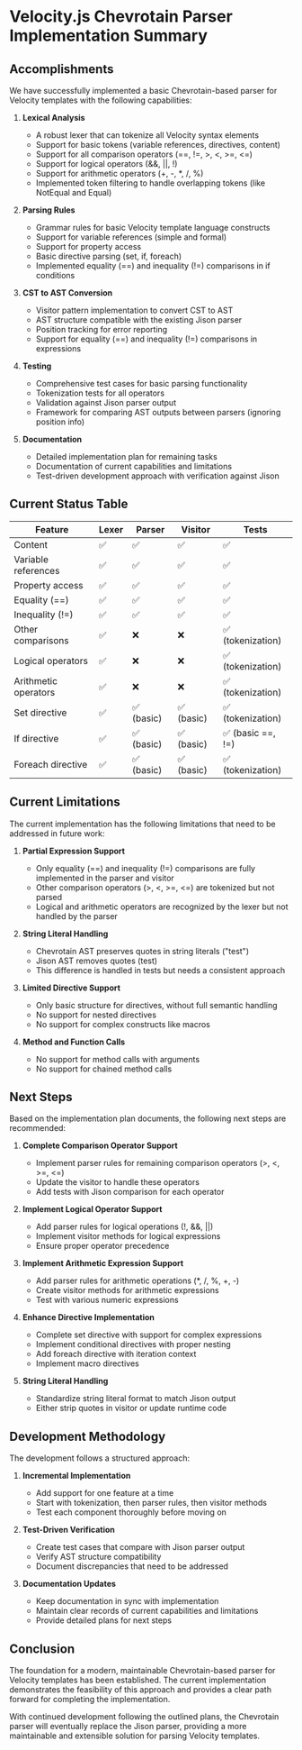 # Velocity.js Chevrotain Parser Implementation Summary

## Accomplishments

We have successfully implemented a basic Chevrotain-based parser for Velocity templates with the following capabilities:

1. **Lexical Analysis**

   - A robust lexer that can tokenize all Velocity syntax elements
   - Support for basic tokens (variable references, directives, content)
   - Support for all comparison operators (==, !=, >, <, >=, <=)
   - Support for logical operators (&&, ||, !)
   - Support for arithmetic operators (+, -, \*, /, %)
   - Implemented token filtering to handle overlapping tokens (like NotEqual and Equal)

2. **Parsing Rules**

   - Grammar rules for basic Velocity template language constructs
   - Support for variable references (simple and formal)
   - Support for property access
   - Basic directive parsing (set, if, foreach)
   - Implemented equality (==) and inequality (!=) comparisons in if conditions

3. **CST to AST Conversion**

   - Visitor pattern implementation to convert CST to AST
   - AST structure compatible with the existing Jison parser
   - Position tracking for error reporting
   - Support for equality (==) and inequality (!=) comparisons in expressions

4. **Testing**

   - Comprehensive test cases for basic parsing functionality
   - Tokenization tests for all operators
   - Validation against Jison parser output
   - Framework for comparing AST outputs between parsers (ignoring position info)

5. **Documentation**
   - Detailed implementation plan for remaining tasks
   - Documentation of current capabilities and limitations
   - Test-driven development approach with verification against Jison

## Current Status Table

| Feature              | Lexer | Parser     | Visitor    | Tests             |
| -------------------- | ----- | ---------- | ---------- | ----------------- |
| Content              | ✅    | ✅         | ✅         | ✅                |
| Variable references  | ✅    | ✅         | ✅         | ✅                |
| Property access      | ✅    | ✅         | ✅         | ✅                |
| Equality (==)        | ✅    | ✅         | ✅         | ✅                |
| Inequality (!=)      | ✅    | ✅         | ✅         | ✅                |
| Other comparisons    | ✅    | ❌         | ❌         | ✅ (tokenization) |
| Logical operators    | ✅    | ❌         | ❌         | ✅ (tokenization) |
| Arithmetic operators | ✅    | ❌         | ❌         | ✅ (tokenization) |
| Set directive        | ✅    | ✅ (basic) | ✅ (basic) | ✅ (tokenization) |
| If directive         | ✅    | ✅ (basic) | ✅ (basic) | ✅ (basic ==, !=) |
| Foreach directive    | ✅    | ✅ (basic) | ✅ (basic) | ✅ (tokenization) |

## Current Limitations

The current implementation has the following limitations that need to be addressed in future work:

1. **Partial Expression Support**

   - Only equality (==) and inequality (!=) comparisons are fully implemented in the parser and visitor
   - Other comparison operators (>, <, >=, <=) are tokenized but not parsed
   - Logical and arithmetic operators are recognized by the lexer but not handled by the parser

2. **String Literal Handling**

   - Chevrotain AST preserves quotes in string literals ("test")
   - Jison AST removes quotes (test)
   - This difference is handled in tests but needs a consistent approach

3. **Limited Directive Support**

   - Only basic structure for directives, without full semantic handling
   - No support for nested directives
   - No support for complex constructs like macros

4. **Method and Function Calls**

   - No support for method calls with arguments
   - No support for chained method calls

## Next Steps

Based on the implementation plan documents, the following next steps are recommended:

1. **Complete Comparison Operator Support**

   - Implement parser rules for remaining comparison operators (>, <, >=, <=)
   - Update the visitor to handle these operators
   - Add tests with Jison comparison for each operator

2. **Implement Logical Operator Support**

   - Add parser rules for logical operations (!, &&, ||)
   - Implement visitor methods for logical expressions
   - Ensure proper operator precedence

3. **Implement Arithmetic Expression Support**

   - Add parser rules for arithmetic operations (\*, /, %, +, -)
   - Create visitor methods for arithmetic expressions
   - Test with various numeric expressions

4. **Enhance Directive Implementation**

   - Complete set directive with support for complex expressions
   - Implement conditional directives with proper nesting
   - Add foreach directive with iteration context
   - Implement macro directives

5. **String Literal Handling**
   - Standardize string literal format to match Jison output
   - Either strip quotes in visitor or update runtime code

## Development Methodology

The development follows a structured approach:

1. **Incremental Implementation**

   - Add support for one feature at a time
   - Start with tokenization, then parser rules, then visitor methods
   - Test each component thoroughly before moving on

2. **Test-Driven Verification**

   - Create test cases that compare with Jison parser output
   - Verify AST structure compatibility
   - Document discrepancies that need to be addressed

3. **Documentation Updates**
   - Keep documentation in sync with implementation
   - Maintain clear records of current capabilities and limitations
   - Provide detailed plans for next steps

## Conclusion

The foundation for a modern, maintainable Chevrotain-based parser for Velocity templates has been established. The current implementation demonstrates the feasibility of this approach and provides a clear path forward for completing the implementation.

With continued development following the outlined plans, the Chevrotain parser will eventually replace the Jison parser, providing a more maintainable and extensible solution for parsing Velocity templates.
